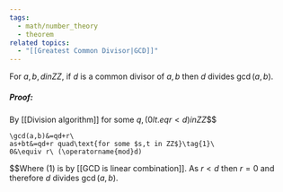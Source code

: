 ```yaml
---
tags:
  - math/number_theory
  - theorem
related topics:
  - "[[Greatest Common Divisor|GCD]]"
---
```

For $a,b,d in ZZ$, if $d$ is a common divisor of $a,b$ then $d$ divides $\gcd(a,b)$.
##### Proof:
By [[Division algorithm]] for some $q,(0 lt.eq r < d) in ZZ$$$

	\gcd(a,b)&=qd+r\
	as+bt&=qd+r quad\text{for some $s,t in ZZ$}\tag{1}\
	0&\equiv r\ (\operatorname{mod}d)

$$Where $(1)$ is by [[GCD is linear combination]]. As $r<d$ then $r=0$ and therefore $d$ divides $\gcd(a,b)$.
